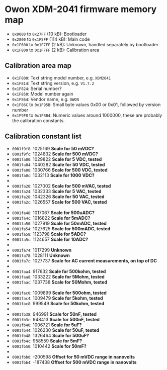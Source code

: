 Owon XDM-2041 firmware memory map
=================================

* `0x0000` to `0x27FF` (10 kB): Bootloader
* `0x2800` to `0x1F5FF` (114 kB): Main code
* `0x1F600` to `0x1F7FF` (2 kB): Unknown, handled separately by bootloader
* `0x1F800` to `0x1FFFF` (2 kB): Calibration area

Calibration area map
--------------------

* `0x1F800`: Text string model number, e.g. `XDM2041`
* `0x1F814`: Text string version, e.g. `V1.7.2`
* `0x1F824`: Serial number?
* `0x1F850`: Model number again
* `0x1F864`: Vendor name, e.g. `OWON`
* `0x1F86C` to `0x1F95B`: Small byte values 0x00 or 0x01, followed by version number
* `0x1F9F8` to `0x1FBB4`: Numeric values around 1000000, these are probably the calibration constants.

Calibration constant list
-------------------------
* `0001f9f8`: 1025169 **Scale for 50 mVDC?**
* `0001f9fc`: 1024832 **Scale for 500 mVDC?**
* `0001fa00`: 1029822 **Scale for 5 VDC, tested**
* `0001fa04`: 1040282 **Scale for 50 VDC, tested**
* `0001fa08`: 1030766 **Scale for 500 VDC, tested**
* `0001fa0c`: 1032113 **Scale for 1000 VDC?**
*  
* `0001fa20`: 1027002 **Scale for 500 mVAC, tested**
* `0001fa24`: 1032333 **Scale for 5 VAC, tested**
* `0001fa28`: 1042326 **Scale for 50 VAC, tested**
* `0001fa2c`: 1026557 **Scale for 500 VAC, tested**
* 
* `0001fa48`: 1017067 **Scale for 500uADC?**
* `0001fa4c`: 1016822 **Scale for 5mADC?**
* `0001fa50`: 1027919 **Scale for 50mADC, tested**
* `0001fa54`: 1027625 **Scale for 500mADC, tested**
* `0001fa58`: 1123798 **Scale for 5ADC?**
* `0001fa5c`: 1124657 **Scale for 10ADC?**
* 
* `0001fa74`: 1017299 **Unknown**
* `0001fa78`: 1028111 **Unknown**
* `0001fa7c`: 1027737 **Scale for AC current measurements, on top of DC**
* 
* `0001faa4`: 917632 **Scale for 500kohm, tested**
* `0001faa8`: 1033222 **Scale for 5Mohm, tested**
* `0001faac`: 1037738 **Scale for 50Mohm, tested**
* 
* `0001fac0`: 1009899 **Scale for 500ohm, tested**
* `0001fac4`: 1009479 **Scale for 5kohm, tested**
* `0001fac8`: 999549  **Scale for 50kohm, tested**
* 
* `0001fb38`: 946991 **Scale for 50nF, tested**
* `0001fb3c`: 948413 **Scale for 500nF, tested**
* `0001fb40`: 1006721 **Scale for 5uF?**
* `0001fb44`: 1026230 **Scale for 50uF, tested**
* `0001fb48`: 1326464 **Scale for 500uF?**
* `0001fb4c`: 958559 **Scale for 5mF?**
* `0001fb50`: 1010442 **Scale for 50mF?**
*  
* `0001fbb0`: -200598 **Offset for 50 mVDC range in nanovolts**
* `0001fbb4`: -187438 **Offset for 500 mVDC range in nanovolts**

